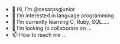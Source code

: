 - 👋 Hi, I’m @cesarpsgjunior
- 👀 I’m interested in language programming
- 🌱 I’m currently learning C, Ruby, SQL.....
- 💞️ I’m looking to collaborate on ...
- 📫 How to reach me ...

<!---
cesarpsgjunior/cesarpsgjunior is a ✨ special ✨ repository because its `README.md` (this file) appears on your GitHub profile.
You can click the Preview link to take a look at your changes.
--->
